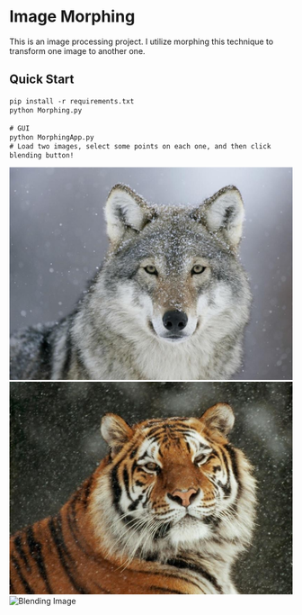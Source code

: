 # Image Morphing

This is an image processing project. I utilize morphing this technique to transform one image to another one.

## Quick Start
```{shell}
pip install -r requirements.txt
python Morphing.py

# GUI
python MorphingApp.py
# Load two images, select some points on each one, and then click blending button!
```

![Left Image](TestData/LeftColor.png)
![Right Image](TestData/RightColor.png)
![Blending Image](TestData/ColorfulBlending.png)
